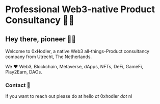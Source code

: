 # Professional Web3-native Product Consultancy 👋🏼

## Hey there, pioneer 👋🏼

Welcome to 0xHodler, a native Web3 all-things-Product consultancy company from Utrecht, The Netherlands. 

We ❤️ Web3, Blockchain, Metaverse, dApps, NFTs, DeFi, GameFi, Play2Earn, DAOs.


### Contact 📧

If you want to reach out please do at 
hello _at_ 0xhodler _dot_ nl

